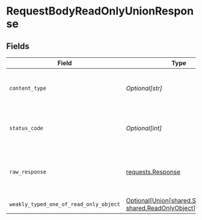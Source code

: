 # RequestBodyReadOnlyUnionResponse


## Fields

| Field                                                                                                                    | Type                                                                                                                     | Required                                                                                                                 | Description                                                                                                              |
| ------------------------------------------------------------------------------------------------------------------------ | ------------------------------------------------------------------------------------------------------------------------ | ------------------------------------------------------------------------------------------------------------------------ | ------------------------------------------------------------------------------------------------------------------------ |
| `content_type`                                                                                                           | *Optional[str]*                                                                                                          | :heavy_check_mark:                                                                                                       | HTTP response content type for this operation                                                                            |
| `status_code`                                                                                                            | *Optional[int]*                                                                                                          | :heavy_check_mark:                                                                                                       | HTTP response status code for this operation                                                                             |
| `raw_response`                                                                                                           | [requests.Response](https://requests.readthedocs.io/en/latest/api/#requests.Response)                                    | :heavy_minus_sign:                                                                                                       | Raw HTTP response; suitable for custom response parsing                                                                  |
| `weakly_typed_one_of_read_only_object`                                                                                   | [Optional[Union[shared.SimpleObject, shared.ReadOnlyObject]]](undefined/models/shared/weaklytypedoneofreadonlyobject.md) | :heavy_minus_sign:                                                                                                       | OK                                                                                                                       |